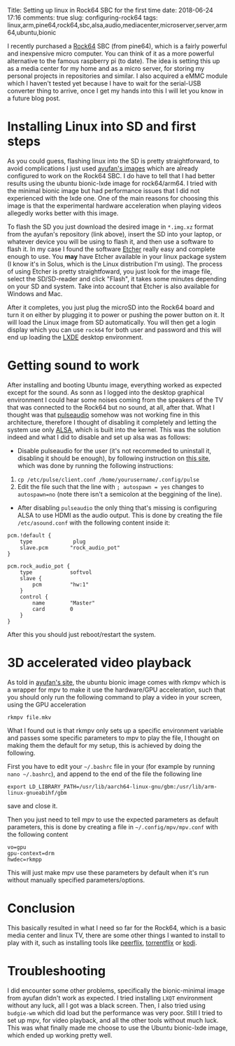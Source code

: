 Title: Setting up linux in Rock64 SBC for the first time
date: 2018-06-24 17:16
comments: true
slug: configuring-rock64
tags: linux,arm,pine64,rock64,sbc,alsa,audio,mediacenter,microserver,server,arm64,ubuntu,bionic

I recently purchased a [Rock64](https://www.pine64.org/?page_id=7147) SBC (from
pine64),
which is a fairly powerful and inexpensive micro computer. You can think 
of it as a more powerful alternative to the famous raspberry pi (to date).
The idea is setting this up as a media center for my home and as a micro
server, for storing my personal projects in repositories and similar. I 
also acquired a eMMC module which I haven't tested yet because I have to
wait for the serial-USB converter thing to arrive, once I get my hands into
this I will let you know in a future blog post.

# Installing Linux into SD and first steps

As you could guess, flashing linux into the SD is pretty straightforward,
to avoid complications I just used [ayufan's images](https://github.com/ayufan-rock64/linux-build/releases)
which are already configured to work on the Rock64 SBC. I do have to tell
that I had better results using the ubuntu bionic-lxde image for 
rock64/arm64. I tried with the minimal bionic image but had performance 
issues that I did not experienced with the lxde one. One of the main reasons
for choosing this image is that the experimental hardware acceleration when
playing videos allegedly works better with this image.

To flash the SD you just download the desired image in `*.img.xz` format
from the ayufan's repository (link above), insert the SD into your laptop, or
whatever device you will be using to flash it, and then use a software to
flash it. In my case I found the software [Etcher](https://etcher.io/) really
easy and complete enough to use. You **may** have Etcher available in your
linux package system (I know it's in Solus, which is the Linux distribution
I'm using). The process of using Etcher is pretty straightfoward, you just 
look for the image file, select the SD/SD-reader and click "Flash", it takes
some minutes depending on your SD and system. Take into account that Etcher
is also available for Windows and Mac.

After it completes, you just plug the microSD into the Rock64 board and 
turn it on either by plugging it to power or pushing the power button on
it. It will load the Linux image from SD automatically. You will then get
a login display which you can use `rock64` for both user and password and
this will end up loading the [LXDE](https://lxde.org/) desktop environment.

# Getting sound to work

After installing and booting Ubuntu image, everything worked as expected 
except for the sound. As sonn as I logged into the desktop graphical environment
I could hear some noises coming from the speakers of the TV that was connected
to the Rock64 but no sound, at all, after that. What I thought was that
[pulseaudio](https://www.freedesktop.org/wiki/Software/PulseAudio/) somehow
was not working fine in this architecture, therefore I thought of disabling 
it completely and letting the system use only [ALSA](https://en.wikipedia.org/wiki/Advanced_Linux_Sound_Architecture),
which is built into the kernel. This was the solution indeed and what I did
to disable and set up alsa was as follows:

* Disable pulseaudio for the user (it's not recommeded to uninstall it, 
disabling it should be enough), by following instruction on [this site](https://kodi.wiki/view/PulseAudio/HOW-TO:_Disable_PulseAudio_and_use_ALSA_%28without_removing_PulseAudio%29_for_Ubuntu),
which was done by running the following instructions:
1. `cp /etc/pulse/client.conf /home/yourusername/.config/pulse`
2. Edit the file such that the line with `; autospawn = yes` changes to
   `autospawn=no` (note there isn't a semicolon at the beggining of the line).

* After disabling `pulseaudio` the only thing that's missing is configuring ALSA
to use HDMI as the audio output. This is done by creating the file
`/etc/asound.conf` with the following content inside it:
```
pcm.!default {
    type             plug
    slave.pcm       "rock_audio_pot"
}

pcm.rock_audio_pot {
    type            softvol
    slave {
        pcm         "hw:1"
    }
    control {
        name        "Master"
        card        0
    }
}
```

After this you should just reboot/restart the system.

# 3D accelerated video playback

As told in [ayufan's site](https://github.com/ayufan-rock64/linux-build/blob/master/recipes/video-playback.md),
the ubuntu bionic image comes with rkmpv which is a wrapper for mpv to make it
use the hardware/GPU acceleration, such that you should only run the following
command to play a video in your screen, using the GPU acceleration

```
rkmpv file.mkv
```

What I found out is that rkmpv only sets up a specific environment variable and
passes some specific parameters to mpv to play the file, I thought on making
them the default for my setup, this is achieved by doing the following.

First you have to edit your `~/.bashrc` file in your (for example by running
`nano ~/.bashrc`), and append to the end of the file the following line

```
export LD_LIBRARY_PATH=/usr/lib/aarch64-linux-gnu/gbm:/usr/lib/arm-linux-gnueabihf/gbm
```

save and close it.

Then you just need to tell mpv to use the expected parameters as default
parameters, this is done by creating a file in `~/.config/mpv/mpv.conf` with the
following content

```
vo=gpu
gpu-context=drm
hwdec=rkmpp
```

This will just make mpv use these parameters by default when it's run without
manually specified parameters/options.

# Conclusion

This basically resulted in what I need so far for the Rock64, which is a basic
media center and linux TV, there are some other things I wanted to install to
play with it, such as installing tools like [peerflix](https://github.com/mafintosh/peerflix), 
[torrentflix](https://github.com/ItzBlitz98/torrentflix) or [kodi](https://kodi.tv/).

# Troubleshooting

I did encounter some other problems, specifically the bionic-minimal image from
ayufan didn't work as expected. I tried installing `LXQT` environment without any
luck, all I got was a black screen. Then, I also tried using `budgie-wm` which
did load but the performance was very poor. Still I tried to set up mpv, for
video playback, and all the other tools without much luck. This was what finally
made me choose to use the Ubuntu bionic-lxde image, which ended up working
pretty well.

